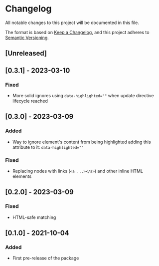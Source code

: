 # Changelog

All notable changes to this project will be documented in this file.

The format is based on [Keep a Changelog](https://keepachangelog.com/en/1.0.0/),
and this project adheres to [Semantic Versioning](https://semver.org/spec/v2.0.0.html).

## [Unreleased]

## [0.3.1] - 2023-03-10

### Fixed

- More solid ignores using `data-highlighted=""` when update directive lifecycle reached

## [0.3.0] - 2023-03-09

### Added

- Way to ignore element's content from being highlighted adding this attribute to it: `data-highlighted=""`

### Fixed

- Replacing nodes with links (`<a ...></a>`) and other inline HTML elements

## [0.2.0] - 2023-03-09

### Fixed

- HTML-safe matching

## [0.1.0] - 2021-10-04

### Added

- First pre-release of the package
